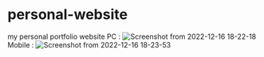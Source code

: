 
# personal-website
my personal portfolio website
PC : 
![Screenshot from 2022-12-16 18-22-18](https://user-images.githubusercontent.com/105612037/208130624-4a9de437-b01d-47c7-a7f3-78acf76b3b71.png)
Mobile : 
![Screenshot from 2022-12-16 18-23-53](https://user-images.githubusercontent.com/105612037/208130823-5aeafdbf-dced-428a-9d97-b21873b26ce2.png)
